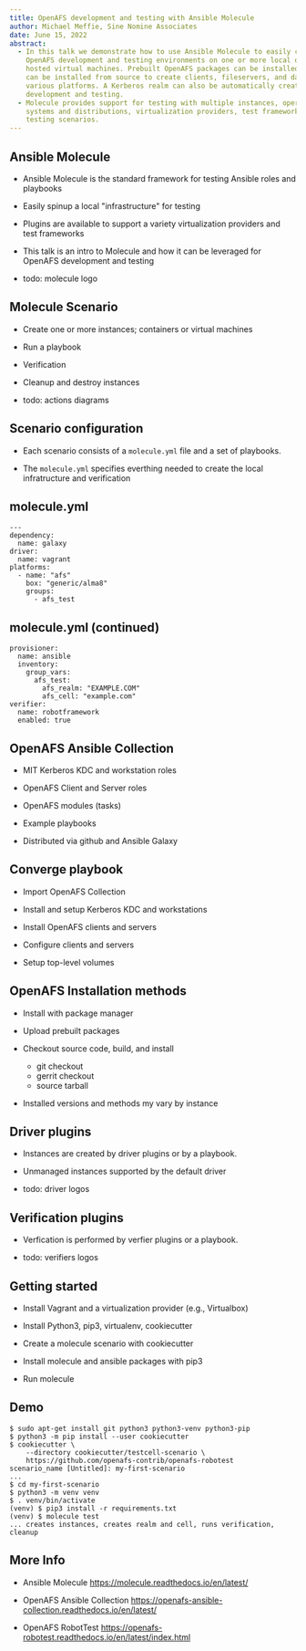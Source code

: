 ```yaml
---
title: OpenAFS development and testing with Ansible Molecule
author: Michael Meffie, Sine Nomine Associates
date: June 15, 2022
abstract:
  - In this talk we demonstrate how to use Ansible Molecule to easily create
    OpenAFS development and testing environments on one or more local or cloud
    hosted virtual machines. Prebuilt OpenAFS packages can be installed or OpenAFS
    can be installed from source to create clients, fileservers, and databases on
    various platforms. A Kerberos realm can also be automatically created for
    development and testing.
  - Molecule provides support for testing with multiple instances, operating
    systems and distributions, virtualization providers, test frameworks and
    testing scenarios.
---
```


Ansible Molecule
----------------

* Ansible Molecule is the standard framework for testing Ansible roles and
  playbooks

* Easily spinup a local "infrastructure" for testing

* Plugins are available to support a variety virtualization providers and test
  frameworks

* This talk is an intro to Molecule and how it can be leveraged
  for OpenAFS development and testing

* todo: molecule logo

Molecule Scenario
-----------------

* Create one or more instances; containers or virtual machines

* Run a playbook

* Verification

* Cleanup and destroy instances

* todo: actions diagrams

Scenario configuration
----------------------

* Each scenario consists of a `molecule.yml` file and a set of playbooks.

* The `molecule.yml` specifies everthing needed to create the local
  infratructure and verification


molecule.yml
------------

    ---
    dependency:
      name: galaxy
    driver:
      name: vagrant
    platforms:
      - name: "afs"
        box: "generic/alma8"
        groups:
          - afs_test

molecule.yml (continued)
------------------------

    provisioner:
      name: ansible
      inventory:
        group_vars:
          afs_test:
            afs_realm: "EXAMPLE.COM"
            afs_cell: "example.com"
    verifier:
      name: robotframework
      enabled: true

OpenAFS Ansible Collection
--------------------------

* MIT Kerberos KDC and workstation roles

* OpenAFS Client and Server roles

* OpenAFS modules (tasks)

* Example playbooks

* Distributed via github and Ansible Galaxy

Converge playbook
-----------------

* Import OpenAFS Collection

* Install and setup Kerberos KDC and workstations

* Install OpenAFS clients and servers

* Configure clients and servers

* Setup top-level volumes

OpenAFS Installation methods
----------------------------

* Install with package manager

* Upload prebuilt packages

* Checkout source code, build, and install
  - git checkout
  - gerrit checkout
  - source tarball

* Installed versions and methods my vary by instance


Driver plugins
--------------

* Instances are created by driver plugins or by a playbook.

* Unmanaged instances supported by the default driver

* todo: driver logos

Verification plugins
--------------------

* Verfication is performed by verfier plugins or a playbook.

* todo: verifiers logos

Getting started
---------------

* Install Vagrant and a virtualization provider (e.g., Virtualbox)

* Install Python3, pip3, virtualenv, cookiecutter

* Create a molecule scenario with cookiecutter

* Install molecule and ansible packages with pip3

* Run molecule


Demo
----

    $ sudo apt-get install git python3 python3-venv python3-pip
    $ python3 -m pip install --user cookiecutter
    $ cookiecutter \
        --directory cookiecutter/testcell-scenario \
        https://github.com/openafs-contrib/openafs-robotest
    scenario_name [Untitled]: my-first-scenario
    ...
    $ cd my-first-scenario
    $ python3 -m venv venv
    $ . venv/bin/activate
    (venv) $ pip3 install -r requirements.txt
    (venv) $ molecule test
    ... creates instances, creates realm and cell, runs verification, cleanup


More Info
---------

* Ansible Molecule
  https://molecule.readthedocs.io/en/latest/

* OpenAFS Ansible Collection
  https://openafs-ansible-collection.readthedocs.io/en/latest/

* OpenAFS RobotTest
  https://openafs-robotest.readthedocs.io/en/latest/index.html

